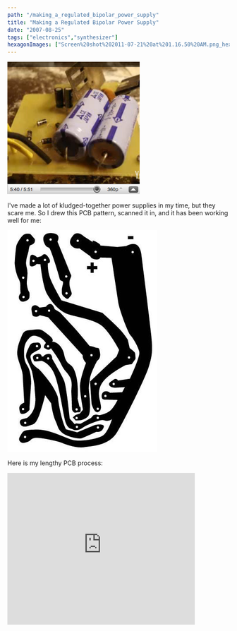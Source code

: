```yaml
---
path: "/making_a_regulated_bipolar_power_supply"
title: "Making a Regulated Bipolar Power Supply"
date: "2007-08-25"
tags: ["electronics","synthesizer"]
hexagonImages: ["Screen%20shot%202011-07-21%20at%201.16.50%20AM.png_hexagon.png","power_supply_layout-203x300.jpg_hexagon.jpeg","power_supply_layout.jpg_hexagon.jpeg"]
---
```


 [![](power_supply_photo.png)](power_supply_photo.png)

I've made a lot of kludged-together power supplies in my time, but they scare me. So I drew this PCB pattern, scanned it in, and it has been working well for me: 

[![](power_supply_layout.jpg "power_supply_layout")](power_supply_layout.jpg) 

Here is my lengthy PCB process: 

<embed src="http://www.youtube.com/v/AlNU8zuCVqw&amp;hl=en&amp;fs=1" type="application/x-shockwave-flash" allowscriptaccess="always" allowfullscreen="true" width="425" height="344"> 